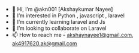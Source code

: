 - 👋 Hi, I’m @akn001 [Akshaykumar Nayee]
- 👀 I’m interested in Python , javascript , laravel
- 🌱 I’m currently learning laravel and Js
- 💞️ I’m looking to collaborate on Laravel
- 📫 How to reach me - akshaynayee1@gmail.com, ak4917620.ak@gmail.com

<!---
akn001/akn001 is a ✨ special ✨ repository because its `README.md` (this file) appears on your GitHub profile.
You can click the Preview link to take a look at your changes.
--->
